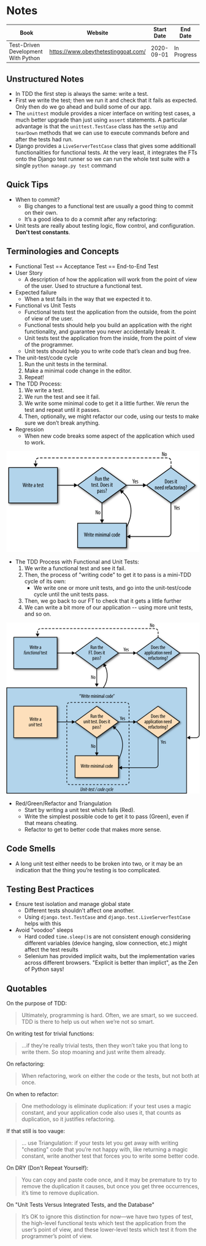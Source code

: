# Notes

| Book | Website |  Start Date | End Date |
| --- | --- | --- | --- |
| Test-Driven Development With Python | https://www.obeythetestinggoat.com/ | 2020-09-01 | In Progress |

## Unstructured Notes

- In TDD the first step is always the same: write a test.
- First we write the test; then we run it and check that it fails as expected. Only then do we go ahead and build some 
of our app.
- The `unittest` module provides a nicer interface on writing test cases, a much better upgrade than just using `assert`
statements. A particular advantage is that the `unittest.TestCase` class has the `setUp` and `tearDown` methods that we
can use to execute commands before and after the tests had run.
- Django provides a `LiveServerTestCase` class that gives some additionall functionalities for functional tests. At the
very least, it integrates the FTs onto the Django test runner so we can run the whole test suite with a single 
`python manage.py test` command


## Quick Tips

- When to commit?
    - Big changes to a functional test are usually a good thing to commit on their own.
    - It’s a good idea to do a commit after any refactoring:
- Unit tests are really about testing logic, flow control, and configuration. **Don't test constants**.

## Terminologies and Concepts

- Functional Test == Acceptance Test == End-to-End Test
- User Story
    - A description of how the application will work from the point of view of the user. Used to structure a functional test.
- Expected failure
    - When a test fails in the way that we expected it to.
- Functional vs Unit Tests
    - Functional tests test the application from the outside, from the point of view of the user.
    - Functional tests should help you build an application with the right functionality, and guarantee you never 
    accidentally break it. 
    - Unit tests test the application from the inside, from the point of view of the programmer.
    - Unit tests should help you to write code that’s clean and bug free. 
- The unit-test/code cycle
    1. Run the unit tests in the terminal.
    2. Make a minimal code change in the editor.
    3. Repeat!
- The TDD Process:
    1. We write a test. 
    2. We run the test and see it fail. 
    3. We write some minimal code to get it a little further. We rerun the test and repeat until it passes. 
    4. Then, optionally, we might refactor our code, using our tests to make sure we don’t break anything.
- Regression
    - When new code breaks some aspect of the application which used to work.

![](assets/overall-tdd-process.png)

- The TDD Process with Functional and Unit Tests:
    1. We write a functional test and see it fail.
    2. Then, the process of "writing code" to get it to pass is a mini-TDD cycle of its own: 
        - We write one or more unit tests, and go into the unit-test/code cycle until the unit tests pass. 
    3. Then, we go back to our FT to check that it gets a little further
    4. We can write a bit more of our application -- using more unit tests, and so on.
    
![](assets/tdd-process-with-functional-and-unit-tests.png)

- Red/Green/Refactor and Triangulation
    - Start by writing a unit test which fails (Red).
    - Write the simplest possible code to get it to pass (Green), even if that means cheating.
    - Refactor to get to better code that makes more sense.


## Code Smells

- A long unit test either needs to be broken into two, or it may be an indication that the thing you’re testing is 
too complicated.

## Testing Best Practices

- Ensure test isolation and manage global state
    - Different tests shouldn't affect one another.
    - Using `django.test.TestCase` and `django.test.LiveServerTestCase` helps with this
- Avoid "voodoo" sleeps
    - Hard coded `time.sleep()`s are not consistent enough considering different variables (device hanging, slow 
    connection, etc.) might affect the test results
    - Selenium has provided implicit waits, but the implementation varies across different browsers.  "Explicit is 
    better than implict", as the Zen of Python says!

## Quotables

On the purpose of TDD:

> Ultimately, programming is hard. Often, we are smart, so we succeed. TDD is there to help us out when we’re not so smart. 

On writing test for trivial functions:

> ...if they’re really trivial tests, then they won’t take you that long to write them. So stop moaning and just write them already.

On refactoring:

> When refactoring, work on either the code or the tests, but not both at once. 

On when to refactor:

> One methodology is eliminate duplication: if your test uses a magic constant, and your application code also uses it, 
that counts as duplication, so it justifies refactoring. 

If that still is too vauge:

> ... use Triangulation: if your tests let you get away with writing "cheating" code that you’re not happy with, like 
returning a magic constant, write another test that forces you to write some better code. 

On DRY (Don't Repeat Yourself):

> You can copy and paste code once, and it may be premature to try to remove the duplication it causes, but once you 
get three occurrences, it’s time to remove duplication.

On "Unit Tests Versus Integrated Tests, and the Database"

> It’s OK to ignore this distinction for now—​we have two types of test, the high-level functional tests which test 
the application from the user’s point of view, and these lower-level tests which test it from the programmer’s point of
view.
